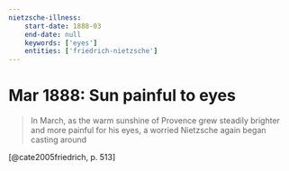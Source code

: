 ```yaml
---
nietzsche-illness:
    start-date: 1888-03
    end-date: null
    keywords: ['eyes']
    entities: ['friedrich-nietzsche']
---
```


# Mar 1888: Sun painful to eyes

> In March, as the warm sunshine of Provence grew steadily brighter and more
> painful for his eyes, a worried Nietzsche again began casting around

[@cate2005friedrich, p. 513]
